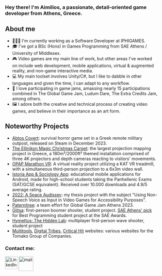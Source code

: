 ### Hey there! I'm Aimilios, a passionate, detail-oriented game developer from Athens, Greece.

## About me
- 👨🏻‍💻 I'm currently working as a Software Developer at IPHIGAMES.
- 🎓 I've got a BSc (Hons) in Games Programming from SAE Athens / University of Middlesex.
- 🎮 Video games are my main line of work, but other areas I've worked on include web development, mobile applications, virtual & augmented reality, and non-game interactive media.
- 💻 My main toolset involves Unity/C#, but I like to dabble in other languages and given the time, I can adapt to any workflow.
- 🏫 I love participating in game jams, amassing nearly 15 participations combined in The Global Game Jam, Ludum Dare, The Extra Credits Jam, among others.
- 🖼️ I adore both the creative and technical process of creating video games, and believe in their importance as an art form.

## Noteworthy Projects
* [Abtos Covert][abtos]: survival horror game set in a Greek remote military outpost, released on Steam in December 2023.
* [The Ellinikon Magic Christmas Carpet][ellinikon]: the largest projection mapping project in Greece, a 180m²/2000ft² themed installation comprised of three 4K projectors and depth cameras reacting to visitors' movements.
* [OPAP Marathon VR][opap]: A virtual reality project utilizing a KAT VR treadmill, with a simultaneous third-person projection to a 6x3m video wall.
* [Istoria App & Sociology App][istoria]: educational mobile applications for Android, made for high-school students taking the Panhellenic Exams (SAT/GCSE equivalent). Received over 10.000 downloads and 4.9/5 average rating.
* [2022: A Space Audissey][thesis]: my thesis project with the subject "Using Non-Speech Voice as Input in Video Games for Accessibility Purposes".
* [Paternitree][paternitree]: a team effort for Global Game Jam Athens 2023. 
* [Glitsa][glitsa]: first-person boomer shooter, student project. [SAE Athens' pick](https://www.sae.edu/grc/insights/sae-awards-2022-%CE%BFi-symmetohes-tis-athinas/) for Best Programming student project at the SAE Awards.
* [Hymettus: The Hidden Lab][hymettus]: multiplayer first-person wave shooter, student project
* [Multitools][multitools], [Digital Tribes][dt], [Critical Hit][ch] websites: various websites for the Tomako Group of Companies.

### Contact me:
[<img align="left" alt="LinkedIn" width="42px" src="https://play-lh.googleusercontent.com/kMofEFLjobZy_bCuaiDogzBcUT-dz3BBbOrIEjJ-hqOabjK8ieuevGe6wlTD15QzOqw=w240-h480-rw" />][linkedin]
[<img align="left" alt="mail" width="48px" src="https://freesvg.org/img/Mail-Icon-White-on-Black.png" />][mail]

[abtos]: https://store.steampowered.com/app/1694230/Abtos_Covert/
[opap]: https://www.youtube.com/watch?v=zWEElV3jX3k
[ellinikon]: https://www.youtube.com/watch?v=KmLu5uQAGDw&t=96s
[istoria]: https://play.google.com/store/apps/details?id=com.Miliantonis.IstoriaApp
[thesis]: https://drive.google.com/file/d/14sS3vebAAYV8vpeuQ7pmCvkzHnS2-3Oy/view
[paternitree]: https://gitlab.com/GeorgeMC2610/paternitree/-/releases
[glitsa]: https://aemiliu5.itch.io/glitsa
[hymettus]: https://aemiliu5.itch.io/hymettus
[linkedin]: https://linkedin.com/in/aimilios-seimenis
[mail]: mailto:hello@aemilius.dev
[multitools]: https://multitools.events
[tomako]: https://tomako.group
[dt]: https://digitaltribes.gr
[ch]: https://criticalhitpr.com
